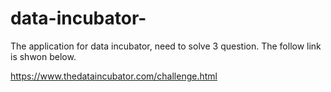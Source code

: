 # data-incubator-
The application for data incubator, need to solve 3 question. The follow link is shwon below.

https://www.thedataincubator.com/challenge.html

